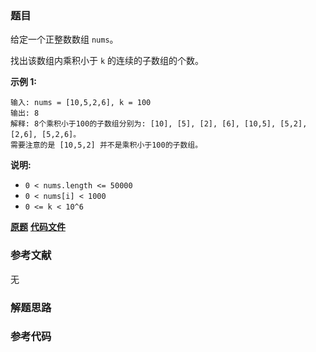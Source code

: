 ### 题目
给定一个正整数数组 `nums`。

找出该数组内乘积小于 `k` 的连续的子数组的个数。

**示例 1:**

    
    
    输入: nums = [10,5,2,6], k = 100
    输出: 8
    解释: 8个乘积小于100的子数组分别为: [10], [5], [2], [6], [10,5], [5,2], [2,6], [5,2,6]。
    需要注意的是 [10,5,2] 并不是乘积小于100的子数组。
    

**说明:**

  * `0 < nums.length <= 50000`
  * `0 < nums[i] < 1000`
  * `0 <= k < 10^6`

 **[原题](https://leetcode-cn.com/problems/subarray-product-less-than-k/)**    **[代码文件]()**


### 参考文献
无

### 解题思路




### 参考代码

```go


```




